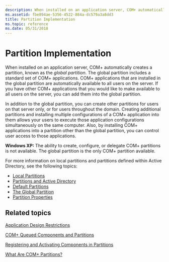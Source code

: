 ```yaml
---
description: When installed on an application server, COM+ automatically creates a partition, known as the global partition.
ms.assetid: fbe894ae-5356-4522-884a-dc579a3a8dd3
title: Partition Implementation
ms.topic: reference
ms.date: 05/31/2018
---
```


# Partition Implementation

When installed on an application server, COM+ automatically creates a partition, known as the *global partition*. The global partition includes a standard set of COM+ applications. COM+ applications that are installed in the global partition are automatically available to all users on the server. If you have other COM+ applications that you would like to make available to all users on the server, you can add them into the global partition.

In addition to the global partition, you can create other partitions for users on that server only, or for users throughout the domain. Creating additional partitions and installing multiple configurations of a COM+ application into them allows your users to execute those application configurations simultaneously on the same computer. Also, by installing COM+ applications into a partition other than the global partition, you can control user access to those applications.

**Windows XP:** The ability to create, configure, or delegate COM+ partitions is not available. The global partition is the only COM+ partition available.

For more information on local partitions and partitions defined within Active Directory, see the following topics:

-   [Local Partitions](local-partitions.md)
-   [Partitions and Active Directory](partitions-and-active-directory.md)
-   [Default Partitions](default-partitions.md)
-   [The Global Partition](the-global-partition.md)
-   [Partition Properties](partition-properties.md)

## Related topics

<dl> <dt>

[Application Design Restrictions](application-design-restrictions.md)
</dt> <dt>

[COM+ Queued Components and Partitions](com--queued-components-and-partitions.md)
</dt> <dt>

[Registering and Activating Components in Partitions](registering-and-activating-components-in-partitions.md)
</dt> <dt>

[What Are COM+ Partitions?](what-are-com--partitions-.md)
</dt> </dl>

 

 



